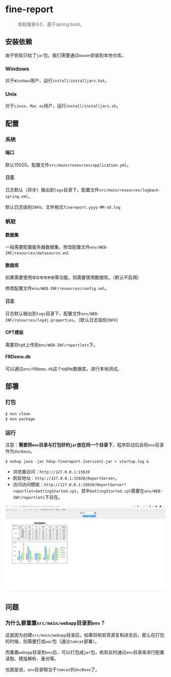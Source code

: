 # fine-report

> 帆软报表9.0，基于spring boot。

## 安装依赖

由于帆软只给了`jar`包，我们需要通过`maven`安装到本地仓库。

### Windows

对于`Windows`用户，运行`install/installjars.bat`。

### Unix

对于`Linux`、`Mac os`用户，运行`install/installjars.sh`。

## 配置

### 系统

#### 端口

默认15020。配置文件`src/main/resources/application.yml`。

#### 日志

日志默认（异步）输出到`logs`目录下，配置文件`src/main/resources/logback-spring.xml`。

默认日志级别`INFO`，文件格式`finereport.yyyy-MM-dd.log`

### 帆软

#### 数据集

一般需要配置服务器数据集，修改配置文件`env/WEB-INF/resources/datasource.xml`

#### 数据库

如果需要使用`保存常用参数`等功能，则需要使用数据库。（默认不启用）

修改配置文件`env/WEB-INF/resources/config.xml`。

#### 日志

日志默认输出到`logs`目录下，配置文件`env/WEB-INF/resources/log4j.properties`。（默认日志级别`INFO`）

#### CPT模板

需要将cpt上传到`env/WEB-INF/reportlets`下。

#### FRDemo.db

可以通过`env/FRDemo.db`这个sqlite数据库，进行本地测试。

## 部署

### 打包

```shell
$ mvn clean
$ mvn package
```

### 运行

注意：**需要将`env`目录与打包好的`jar`放在同一个目录下**，程序启动后会将`env`目录作为`docBase`。

```shell
$ nohup java -jar hdsp-finereport.{version}.jar > startup.log &
```

* 浏览器访问：`http://127.0.0.1:15020`
* 帆软地址：`http://127.0.0.1:15020/ReportServer`。
* 访问访问模板：`http://127.0.0.1:15020/ReportServer?reportlet=GettingStarted.cpt`，其中`GettingStarted.cpt`需要在`env/WEB-INF/reportlets`下存在。

![GettingStarted](./doc/GettingStarted.jpg)

## 问题

### 为什么要重置`src/main/webapp`目录到`env`？

这是因为创建`src/main/webapp`目录后，如果将帆软资源复制进去后，那么在打包的时候，则需要打成`war`包（通过`tomcat`部署）。

而重置`webapp`目录到`env`后，可以打包成`jar`包，帆软此时通过`env`目录来进行配置读取、模版解析、备份等。

也就是说，`env`目录相当于`tomcat`的`docBase`了。